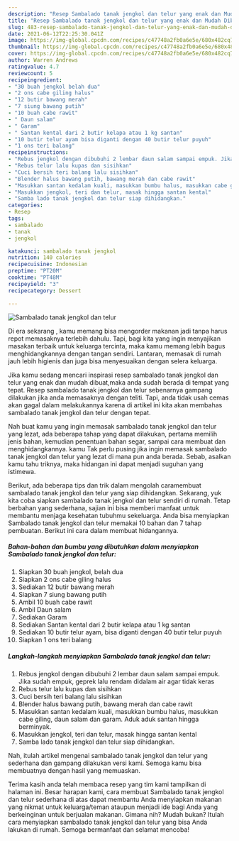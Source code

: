 ```yaml
---
description: "Resep Sambalado tanak jengkol dan telur yang enak dan Mudah Dibuat"
title: "Resep Sambalado tanak jengkol dan telur yang enak dan Mudah Dibuat"
slug: 483-resep-sambalado-tanak-jengkol-dan-telur-yang-enak-dan-mudah-dibuat
date: 2021-06-12T22:25:30.041Z
image: https://img-global.cpcdn.com/recipes/c47748a2fb0a6e5e/680x482cq70/sambalado-tanak-jengkol-dan-telur-foto-resep-utama.jpg
thumbnail: https://img-global.cpcdn.com/recipes/c47748a2fb0a6e5e/680x482cq70/sambalado-tanak-jengkol-dan-telur-foto-resep-utama.jpg
cover: https://img-global.cpcdn.com/recipes/c47748a2fb0a6e5e/680x482cq70/sambalado-tanak-jengkol-dan-telur-foto-resep-utama.jpg
author: Warren Andrews
ratingvalue: 4.7
reviewcount: 5
recipeingredient:
- "30 buah jengkol belah dua"
- "2 ons cabe giling halus"
- "12 butir bawang merah"
- "7 siung bawang putih"
- "10 buah cabe rawit"
- " Daun salam"
- " Garam"
- " Santan kental dari 2 butir kelapa atau 1 kg santan"
- "10 butir telur ayam bisa diganti dengan 40 butir telur puyuh"
- "1 ons teri balang"
recipeinstructions:
- "Rebus jengkol dengan dibubuhi 2 lembar daun salam sampai empuk. Jika sudah empuk, geprek lalu rendam didalam air agar tidak keras"
- "Rebus telur lalu kupas dan sisihkan"
- "Cuci bersih teri balang lalu sisihkan"
- "Blender halus bawang putih, bawang merah dan cabe rawit"
- "Masukkan santan kedalam kuali, masukkan bumbu halus, masukkan cabe giling, daun salam dan garam. Aduk aduk santan hingga berminyak."
- "Masukkan jengkol, teri dan telur, masak hingga santan kental"
- "Samba lado tanak jengkol dan telur siap dihidangkan."
categories:
- Resep
tags:
- sambalado
- tanak
- jengkol

katakunci: sambalado tanak jengkol 
nutrition: 140 calories
recipecuisine: Indonesian
preptime: "PT20M"
cooktime: "PT48M"
recipeyield: "3"
recipecategory: Dessert

---
```



![Sambalado tanak jengkol dan telur](https://img-global.cpcdn.com/recipes/c47748a2fb0a6e5e/680x482cq70/sambalado-tanak-jengkol-dan-telur-foto-resep-utama.jpg)

Di era  sekarang , kamu memang bisa mengorder makanan jadi tanpa harus repot memasaknya terlebih dahulu. Tapi, bagi kita yang ingin menyajikan masakan terbaik untuk keluarga tercinta, maka kamu memang lebih bagus menghidangkannya dengan tangan sendiri. Lantaran, memasak di rumah jauh lebih higienis dan juga bisa menyesuaikan dengan selera keluarga.

Jika kamu sedang mencari inspirasi resep sambalado tanak jengkol dan telur yang enak dan mudah dibuat,maka anda sudah berada di tempat yang tepat. Resep sambalado tanak jengkol dan telur  sebenarnya gampang dilakukan jika anda memasaknya dengan teliti. Tapi, anda tidak usah cemas akan gagal dalam melakukannya 
karena di artikel ini kita akan membahas sambalado tanak jengkol dan telur dengan tepat.  



Nah buat kamu yang ingin memasak sambalado tanak jengkol dan telur yang lezat, ada beberapa tahap yang dapat dilakukan, pertama memilih jenis bahan, kemudian penentuan bahan segar, sampai cara membuat dan menghidangkannya. kamu Tak perlu pusing jika ingin memasak sambalado tanak jengkol dan telur yang lezat di mana pun anda berada. Sebab, asalkan kamu  tahu triknya, maka hidangan ini dapat menjadi suguhan yang istimewa.

Berikut, ada beberapa tips dan trik dalam mengolah caramembuat sambalado tanak jengkol dan telur yang siap dihidangkan. Sekarang, yuk kita coba siapkan sambalado tanak jengkol dan telur sendiri di rumah. Tetap berbahan yang sederhana, sajian ini bisa memberi manfaat untuk membantu menjaga kesehatan tubuhmu sekeluarga. Anda bisa menyiapkan Sambalado tanak jengkol dan telur memakai 10 bahan dan 7 tahap pembuatan. Berikut ini cara dalam membuat hidangannya.

<!--inarticleads1-->

##### Bahan-bahan dan bumbu yang dibutuhkan dalam menyiapkan Sambalado tanak jengkol dan telur:

1. Siapkan 30 buah jengkol, belah dua
1. Siapkan 2 ons cabe giling halus
1. Sediakan 12 butir bawang merah
1. Siapkan 7 siung bawang putih
1. Ambil 10 buah cabe rawit
1. Ambil  Daun salam
1. Sediakan  Garam
1. Sediakan  Santan kental dari 2 butir kelapa atau 1 kg santan
1. Sediakan 10 butir telur ayam, bisa diganti dengan 40 butir telur puyuh
1. Siapkan 1 ons teri balang




<!--inarticleads2-->

##### Langkah-langkah menyiapkan Sambalado tanak jengkol dan telur:

1. Rebus jengkol dengan dibubuhi 2 lembar daun salam sampai empuk. Jika sudah empuk, geprek lalu rendam didalam air agar tidak keras
1. Rebus telur lalu kupas dan sisihkan
1. Cuci bersih teri balang lalu sisihkan
1. Blender halus bawang putih, bawang merah dan cabe rawit
1. Masukkan santan kedalam kuali, masukkan bumbu halus, masukkan cabe giling, daun salam dan garam. Aduk aduk santan hingga berminyak.
1. Masukkan jengkol, teri dan telur, masak hingga santan kental
1. Samba lado tanak jengkol dan telur siap dihidangkan.




Nah, itulah artikel mengenai  sambalado tanak jengkol dan telur  yang sederhana dan gampang dilakukan versi kami. Semoga kamu bisa membuatnya dengan hasil yang memuaskan. 

Terima kasih anda telah membaca resep yang tim kami tampilkan di halaman ini. Besar harapan kami, cara membuat  Sambalado tanak jengkol dan telur sederhana di atas dapat membantu Anda menyiapkan makanan yang nikmat untuk keluarga/teman ataupun menjadi ide bagi Anda yang berkeinginan untuk berjualan makanan. Gimana nih? Mudah bukan? Itulah cara menyiapkan sambalado tanak jengkol dan telur yang bisa Anda lakukan di rumah. Semoga bermanfaat dan selamat mencoba!


